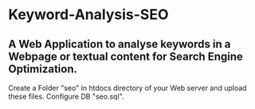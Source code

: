 # Keyword-Analysis-SEO
  A Web Application to analyse keywords in a Webpage or textual content for Search Engine Optimization.
  ----------
  Create a Folder "seo" in htdocs directory of your Web server and upload these files.
  Configure DB "seo.sql".
